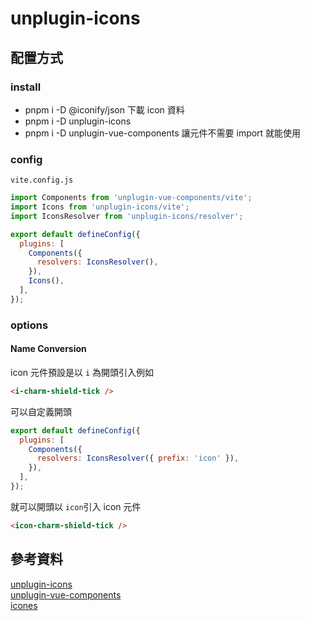 # unplugin-icons

## 配置方式

### install

- pnpm i -D @iconify/json 下載 icon 資料
- pnpm i -D unplugin-icons
- pnpm i -D unplugin-vue-components 讓元件不需要 import 就能使用

### config

`vite.config.js`

```javascript
import Components from 'unplugin-vue-components/vite';
import Icons from 'unplugin-icons/vite';
import IconsResolver from 'unplugin-icons/resolver';

export default defineConfig({
  plugins: [
    Components({
      resolvers: IconsResolver(),
    }),
    Icons(),
  ],
});
```

### options

#### Name Conversion

icon 元件預設是以 `i` 為開頭引入例如

```html
<i-charm-shield-tick />
```

可以自定義開頭

```javascript
export default defineConfig({
  plugins: [
    Components({
      resolvers: IconsResolver({ prefix: 'icon' }),
    }),
  ],
});
```

就可以開頭以 `icon`引入 icon 元件

```html
<icon-charm-shield-tick />
```

## 參考資料

[unplugin-icons](https://github.com/antfu/unplugin-icons)\
[unplugin-vue-components](https://github.com/antfu/unplugin-vue-components#migrate-from-vite-plugin-components) \
[icones](https://icones.js.org/collection/all?s=tick)
